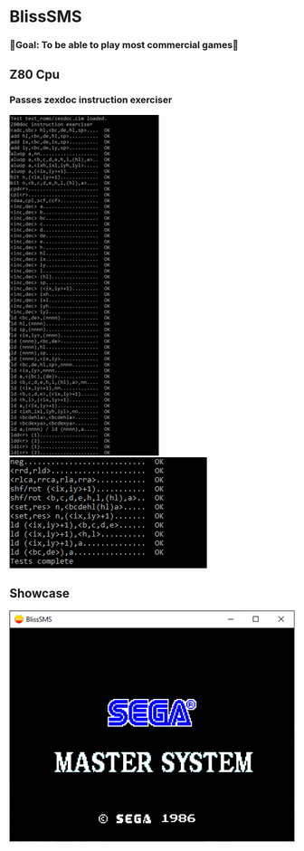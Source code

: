 # BlissSMS
### 🌟Goal: To be able to play most commercial games🌟

## Z80 Cpu
### Passes zexdoc instruction exerciser
![](BlissSMS/res/z1.PNG)
![](BlissSMS/res/z2.PNG)

## Showcase
![](BlissSMS/res/bios.PNG)
